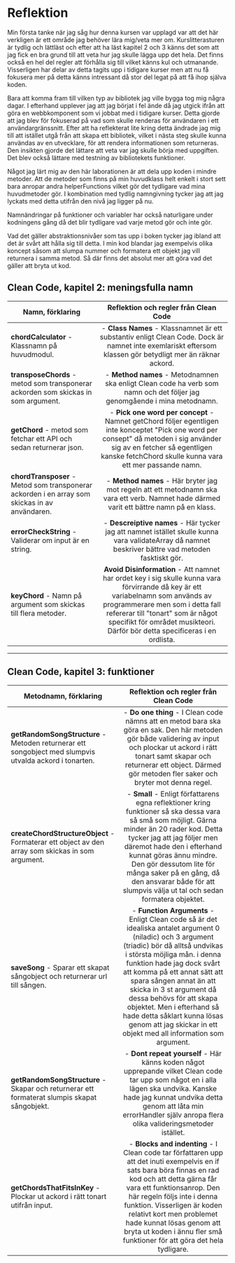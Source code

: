 # Reflektion
Min första tanke när jag såg hur denna kursen var upplagd var att det här verkligen är ett område jag behöver lära mig/veta mer om. Kurslitterasturen är tydlig och lättläst och efter att ha läst kapitel 2 och 3 känns det som att jag fick en bra grund till att veta hur jag skulle lägga upp det hela. Det finns också en hel del regler att förhålla sig till vilket känns kul och utmanande. Visserligen har delar av detta tagits upp i tidigare kurser men att nu få fokusera mer på detta känns intressant då stor del legat på att få ihop själva koden.

Bara att komma fram till vilken typ av bibliotek jag ville bygga tog mig några dagar. I efterhand upplever jag att jag börjat i fel ände då jag utgick ifrån att göra en webbkomponent som vi jobbat med i tidigare kurser. Detta gjorde att jag blev för fokuserad på vad som skulle renderas för användaren i ett användargränssnitt. Efter att ha reflekterat lite kring detta ändrade jag mig till att istället utgå från att skapa ett bibliotek, vilket i nästa steg skulle kunna användas av en utvecklare, för att rendera informationen som returneras. Den insikten gjorde det lättare att veta var jag skulle börja med uppgiften. Det blev också lättare med testning av bibliotekets funktioner.

Något jag lärt mig av den här laborationen är att dela upp koden i mindre metoder. Att de metoder som finns på min huvudklass helt enkelt i stort sett bara anropar andra helperFunctions vilket gör det tydligare vad mina huvudmetoder gör. I kombination med tydlig namngivning tycker jag att jag lyckats med detta utifrån den nivå jag ligger på nu.

Namnändringar på funktioner och variabler har också naturligare under kodningens gång då det blir tydligare vad varje metod gör och inte gör.

Vad det gäller abstraktionsnivåer som tas upp i boken tycker jag ibland att det är svårt att hålla sig till detta. I min kod blandar jag exempelvis olika koncept såsom att slumpa nummer och formatera ett objekt jag vill returnera i samma metod. Så där finns det absolut mer att göra vad det gäller att bryta ut kod.



## Clean Code, kapitel 2: meningsfulla namn

| Namn, förklaring | Reflektion och regler från Clean Code |      
| ---------------- |:-------------------------------------:|
| **chordCalculator** - Klassnamn på huvudmodul. | - **Class Names** - Klassnamnet är ett substantiv enligt Clean Code. Dock är namnet inte exemlariskt eftersom klassen gör betydligt mer än räknar ackord.
| **transposeChords** - metod som transponerar ackorden som skickas in som argument. | - **Method names** - Metodnamnen ska enligt Clean code ha verb som namn och det följer jag genomgående i mina metodnamn.
| **getChord** - metod som fetchar ett API och sedan returnerar json. | - **Pick one word per concept** - Namnet getChord följer egentligen inte konceptet "Pick one word per consept" då metoden i sig använder sig av en fetcher så egentligen kanske fetchChord skulle kunna vara ett mer passande namn.
| **chordTransposer** - Metod som transponerar ackorden i en array som skickas in av användaren. | - **Method names** - Här bryter jag mot regeln att ett metodnamn ska vara ett verb. Namnet hade därmed varit ett bättre namn på en klass. 
| **errorCheckString** - Validerar om input är en string. | - **Descreiptive names** - Här tycker jag att namnet istället skulle kunna vara validateArray då namnet beskriver bättre vad metoden fasktiskt gör.
| **keyChord** - Namn på argument som skickas till flera metoder. | **Avoid Disinformation** - Att namnet har ordet key i sig skulle kunna vara förvirrande då key är ett variabelnamn som används av programmerare men som i detta fall refererar till "tonart" som är något specifikt för området musikteori. Därför bör detta specificeras i en ordlista.
***

## Clean Code, kapitel 3: funktioner

| Metodnamn, förklaring | Reflektion och regler från Clean Code |      
| ---------------- |:-------------------------------------:|
| **getRandomSongStructure** - Metoden returnerar ett songobject med slumpvis utvalda ackord i tonarten. | - **Do one thing** - I Clean code nämns att en metod bara ska göra en sak. Den här metoden gör både validering av input och plockar ut ackord i rätt tonart samt skapar och returnerar ett object. Därmed gör metoden fler saker och bryter mot denna regel.
| **createChordStructureObject** - Formaterar ett object av den array som skickas in som argument. | - **Small** - Enligt författarens egna reflektioner kring funktioner så ska dessa vara så små som möjligt. Gärna minder än 20 rader kod. Detta tycker jag att jag följer men däremot hade den i efterhand kunnat göras ännu mindre. Den gör dessutom lite för många saker på en gång, då den ansvarar både för att slumpvis välja ut tal och sedan formatera objektet.
| **saveSong** - Sparar ett skapat sångobject och returnerar url till sången. | - **Function Arguments** - Enligt Clean code så är det idealiska antalet argument 0 (niladic) och 3 argument (triadic) bör då alltså undvikas i största möjliga mån. i denna funktion hade jag dock svårt att komma på ett annat sätt att spara sången annat än att skicka in 3 st argument då dessa behövs för att skapa objektet. Men i efterhand så hade detta såklart kunna lösas genom att jag skickar in ett objekt med all information som argument.
| **getRandomSongStructure** - Skapar och returnerar ett formaterat slumpis skapat sångobjekt. | - **Dont repeat yourself** - Här känns koden något upprepande vilket Clean code tar upp som något en i alla lägen ska undvika. Kanske hade jag kunnat undvika detta genom att låta min errorHandler själv anropa flera olika valideringsmetoder istället.
| **getChordsThatFitsInKey** - Plockar ut ackord i rätt tonart utifrån input. | - **Blocks and indenting** - I Clean code tar författaren upp att det inuti exempelvis en if sats bara böra finnas en rad kod och att detta gärna får vara ett funktionsanrop. Den här regeln följs inte i denna funktion. Visserligen är koden relativt kort men problemet hade kunnat lösas genom att bryta ut koden i ännu fler små funktioner för att göra det hela tydligare.